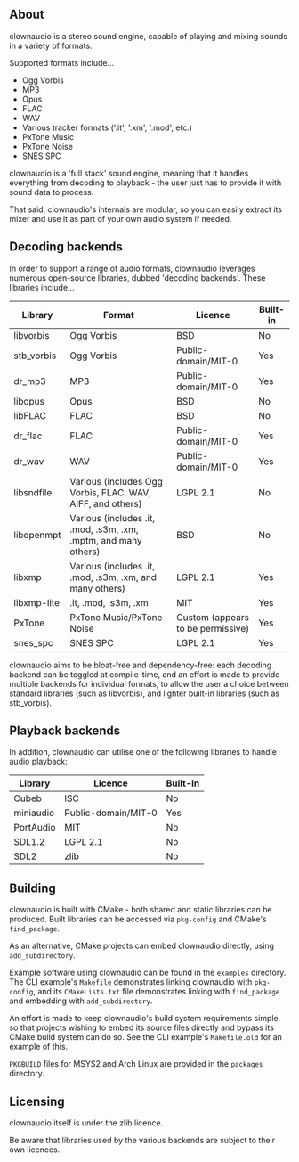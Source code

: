 ## About

clownaudio is a stereo sound engine, capable of playing and mixing sounds in a
variety of formats.

Supported formats include...
* Ogg Vorbis
* MP3
* Opus
* FLAC
* WAV
* Various tracker formats ('.it', '.xm', '.mod', etc.)
* PxTone Music
* PxTone Noise
* SNES SPC

clownaudio is a 'full stack' sound engine, meaning that it handles everything
from decoding to playback - the user just has to provide it with sound data to
process.

That said, clownaudio's internals are modular, so you can easily extract
its mixer and use it as part of your own audio system if needed.


## Decoding backends

In order to support a range of audio formats, clownaudio leverages numerous
open-source libraries, dubbed 'decoding backends'. These libraries include...

| Library     | Format                                                              | Licence                           | Built-in |
|-------------|---------------------------------------------------------------------|-----------------------------------|----------|
| libvorbis   | Ogg Vorbis                                                          | BSD                               | No       |
| stb_vorbis  | Ogg Vorbis                                                          | Public-domain/MIT-0               | Yes      |
| dr_mp3      | MP3                                                                 | Public-domain/MIT-0               | Yes      |
| libopus     | Opus                                                                | BSD                               | No       |
| libFLAC     | FLAC                                                                | BSD                               | No       |
| dr_flac     | FLAC                                                                | Public-domain/MIT-0               | Yes      |
| dr_wav      | WAV                                                                 | Public-domain/MIT-0               | Yes      |
| libsndfile  | Various (includes Ogg Vorbis, FLAC, WAV, AIFF, and others)          | LGPL 2.1                          | No       |
| libopenmpt  | Various (includes .it, .mod, .s3m, .xm, .mptm, and many others)     | BSD                               | No       |
| libxmp      | Various (includes .it, .mod, .s3m, .xm, and many others)            | LGPL 2.1                          | Yes      |
| libxmp-lite | .it, .mod, .s3m, .xm                                                | MIT                               | Yes      |
| PxTone      | PxTone Music/PxTone Noise                                           | Custom (appears to be permissive) | Yes      |
| snes_spc    | SNES SPC                                                            | LGPL 2.1                          | Yes      |

clownaudio aims to be bloat-free and dependency-free: each decoding backend can
be toggled at compile-time, and an effort is made to provide multiple backends
for individual formats, to allow the user a choice between standard libraries
(such as libvorbis), and lighter built-in libraries (such as stb_vorbis).


## Playback backends

In addition, clownaudio can utilise one of the following libraries to handle
audio playback:

| Library   | Licence             | Built-in |
|-----------|---------------------|----------|
| Cubeb     | ISC                 | No       |
| miniaudio | Public-domain/MIT-0 | Yes      |
| PortAudio | MIT                 | No       |
| SDL1.2    | LGPL 2.1            | No       |
| SDL2      | zlib                | No       |


## Building

clownaudio is built with CMake - both shared and static libraries can be
produced. Built libraries can be accessed via `pkg-config` and CMake's
`find_package`.

As an alternative, CMake projects can embed clownaudio directly, using
`add_subdirectory`.

Example software using clownaudio can be found in the `examples` directory.
The CLI example's `Makefile` demonstrates linking clownaudio with `pkg-config`,
and its `CMakeLists.txt` file demonstrates linking with `find_package` and
embedding with `add_subdirectory`.

An effort is made to keep clownaudio's build system requirements simple, so that
projects wishing to embed its source files directly and bypass its CMake build
system can do so. See the CLI example's `Makefile.old` for an example of this.

`PKGBUILD` files for MSYS2 and Arch Linux are provided in the `packages`
directory.


## Licensing

clownaudio itself is under the zlib licence.

Be aware that libraries used by the various backends are subject to
their own licences.
